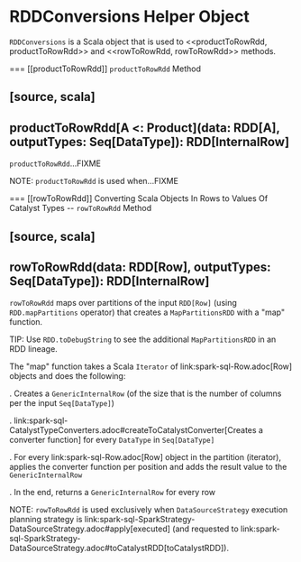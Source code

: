 # RDDConversions Helper Object

`RDDConversions` is a Scala object that is used to <<productToRowRdd, productToRowRdd>> and <<rowToRowRdd, rowToRowRdd>> methods.

=== [[productToRowRdd]] `productToRowRdd` Method

[source, scala]
----
productToRowRdd[A <: Product](data: RDD[A], outputTypes: Seq[DataType]): RDD[InternalRow]
----

`productToRowRdd`...FIXME

NOTE: `productToRowRdd` is used when...FIXME

=== [[rowToRowRdd]] Converting Scala Objects In Rows to Values Of Catalyst Types -- `rowToRowRdd` Method

[source, scala]
----
rowToRowRdd(data: RDD[Row], outputTypes: Seq[DataType]): RDD[InternalRow]
----

`rowToRowRdd` maps over partitions of the input `RDD[Row]` (using `RDD.mapPartitions` operator) that creates a `MapPartitionsRDD` with a "map" function.

TIP: Use `RDD.toDebugString` to see the additional `MapPartitionsRDD` in an RDD lineage.

The "map" function takes a Scala `Iterator` of link:spark-sql-Row.adoc[Row] objects and does the following:

. Creates a `GenericInternalRow` (of the size that is the number of columns per the input `Seq[DataType]`)

. link:spark-sql-CatalystTypeConverters.adoc#createToCatalystConverter[Creates a converter function] for every `DataType` in `Seq[DataType]`

. For every link:spark-sql-Row.adoc[Row] object in the partition (iterator), applies the converter function per position and adds the result value to the `GenericInternalRow`

. In the end, returns a `GenericInternalRow` for every row

NOTE: `rowToRowRdd` is used exclusively when `DataSourceStrategy` execution planning strategy is link:spark-sql-SparkStrategy-DataSourceStrategy.adoc#apply[executed] (and requested to link:spark-sql-SparkStrategy-DataSourceStrategy.adoc#toCatalystRDD[toCatalystRDD]).

